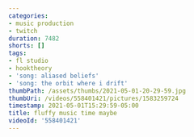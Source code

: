 ```yaml
---
categories:
- music production
- twitch
duration: 7482
shorts: []
tags:
- fl studio
- hooktheory
- 'song: aliased beliefs'
- 'song: the orbit where i drift'
thumbPath: /assets/thumbs/2021-05-01-20-29-59.jpg
thumbUri: /videos/558401421/pictures/1583259724
timestamp: 2021-05-01T15:29:59-05:00
title: fluffy music time maybe
videoId: '558401421'
---
```

